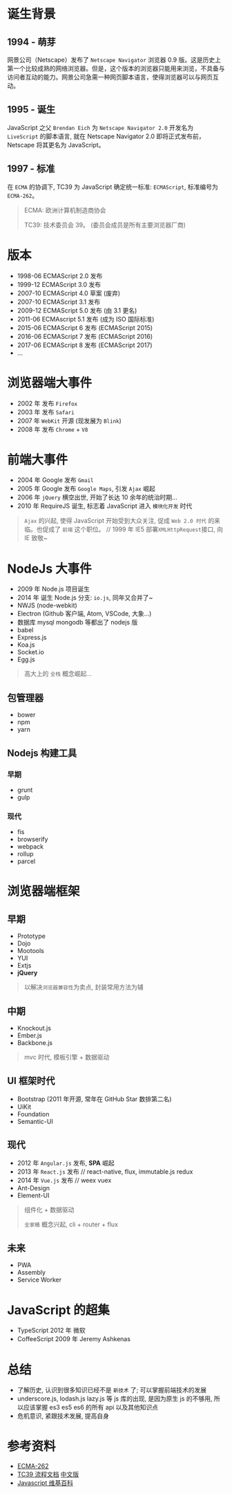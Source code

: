 # 诞生背景

## 1994 - 萌芽

网景公司（Netscape）发布了 `Netscape Navigator` 浏览器 0.9 版。这是历史上第一个比较成熟的网络浏览器。但是，这个版本的浏览器只能用来浏览，不具备与访问者互动的能力。网景公司急需一种网页脚本语言，使得浏览器可以与网页互动。

## 1995 - 诞生

JavaScript 之父 `Brendan Eich` 为 `Netscape Navigator 2.0` 开发名为 `LiveScript` 的脚本语言, 就在 Netscape Navigator 2.0 即将正式发布前，Netscape 将其更名为 JavaScript。

## 1997 - 标准

在 `ECMA` 的协调下, TC39 为 JavaScript 确定统一标准: `ECMAScript`, 标准编号为 `ECMA-262`。

> ECMA: 欧洲计算机制造商协会
>
> TC39: 技术委员会 39。 (委员会成员是所有主要浏览器厂商)

# 版本

-   1998-06 ECMAScript 2.0 发布
-   1999-12 ECMAScript 3.0 发布
-   2007-10 ECMAScript 4.0 草案 (废弃)
-   2007-10 ECMAScript 3.1 发布
-   2009-12 ECMAScript 5.0 发布 (由 3.1 更名)
-   2011-06 ECMAscript 5.1 发布 (成为 ISO 国际标准)
-   2015-06 ECMAScript 6 发布 (ECMAScript 2015)
-   2016-06 ECMAScript 7 发布 (ECMAScript 2016)
-   2017-06 ECMAScript 8 发布 (ECMAScript 2017)
-   ...

# 浏览器端大事件

-   2002 年 发布 `Firefox`
-   2003 年 发布 `Safari`
-   2007 年 `WebKit` 开源 (现发展为 `Blink`)
-   2008 年 发布 `Chrome` + `V8`

# 前端大事件

-   2004 年 Google 发布 `Gmail`
-   2005 年 Google 发布 `Google Maps`, 引发 `Ajax` 崛起
-   2006 年 `jQuery` 横空出世, 开始了长达 10 余年的统治时期...
-   2010 年 RequireJS 诞生, 标志着 JavaScript 进入 `模块化开发` 时代

> `Ajax` 的兴起, 使得 JavaScript 开始受到大众关注, 促成 `Web 2.0 时代` 的来临。也促成了 `前端` 这个职位。 // 1999 年 IE5 部署`XMLHttpRequest`接口, 向 IE 致敬~

# NodeJs 大事件

-   2009 年 Node.js 项目诞生
-   2014 年 诞生 Node.js 分支: `io.js`, 同年又合并了~
-   NWJS (node-webkit)
-   Electron (Github 客户端, Atom, VSCode, 大象...)
-   数据库 mysql mongodb 等都出了 nodejs 版
-   babel
-   Express.js
-   Koa.js
-   Socket.io
-   Egg.js

> 高大上的 `全栈` 概念崛起...

## 包管理器

-   bower
-   npm
-   yarn

## Nodejs 构建工具

### 早期

-   grunt
-   gulp

### 现代

-   fis
-   browserify
-   webpack
-   rollup
-   parcel

# 浏览器端框架

## 早期

-   Prototype
-   Dojo
-   Mootools
-   YUI
-   Extjs
-   **jQuery**

> 以解决`浏览器兼容性`为卖点, 封装常用方法为辅

## 中期

-   Knockout.js
-   Ember.js
-   Backbone.js

> mvc 时代, 模板引擎 + 数据驱动

## UI 框架时代

-   Bootstrap (2011 年开源, 常年在 GitHub Star 数排第二名)
-   UiKit
-   Foundation
-   Semantic-UI

## 现代

-   2012 年 `Angular.js` 发布, **SPA** 崛起
-   2013 年 `React.js` 发布 // react-native, flux, immutable.js redux
-   2014 年 `Vue.js` 发布 // weex vuex
-   Ant-Design
-   Element-UI

> 组件化 + 数据驱动
>
> `全家桶` 概念兴起, cli + router + flux

## 未来

-   PWA
-   Assembly
-   Service Worker

# JavaScript 的超集

-   TypeScript 2012 年 微软
-   CoffeeScript 2009 年 Jeremy Ashkenas

# 总结

-   了解历史, 认识到很多知识已经不是 `新技术` 了; 可以掌握前端技术的发展
-   underscore.js, lodash.js lazy.js 等 js 库的出现, 是因为原生 js 的不够用, 所以应该掌握 es3 es5 es6 的所有 api 以及其他知识点
-   危机意识, 紧跟技术发展, 提高自身

# 参考资料

-   [ECMA-262](http://www.ecma-international.org/default.htm)
-   [TC39 流程文档](https://tc39.github.io/process-document/) [中文版](http://www.zcfy.cc/article/the-tc39-process-for-ecmascript-features-1515.html)
-   [Javascript 维基百科](https://zh.wikipedia.org/wiki/JavaScript)
